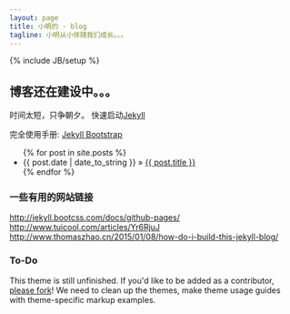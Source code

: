 ```yaml
---
layout: page
title: 小明的 - blog
tagline: 小明从小伴随我们成长。。。
---
```

{% include JB/setup %}
## 博客还在建设中。。。
时间太短，只争朝夕。
快速启动[Jekyll ](http://jekyllbootstrap.com/usage/jekyll-quick-start.html)

完全使用手册: [Jekyll Bootstrap](http://jekyllbootstrap.com)


<ul class="posts">
  {% for post in site.posts %}
    <li><span>{{ post.date | date_to_string }}</span> &raquo; <a href="{{ BASE_PATH }}{{ post.url }}">{{ post.title }}</a></li>
  {% endfor %}
</ul>

### 一些有用的网站链接

http://jekyll.bootcss.com/docs/github-pages/
http://www.tuicool.com/articles/Yr6RjuJ
http://www.thomaszhao.cn/2015/01/08/how-do-i-build-this-jekyll-blog/

### To-Do

This theme is still unfinished. If you'd like to be added as a contributor, [please fork](http://github.com/plusjade/jekyll-bootstrap)!
We need to clean up the themes, make theme usage guides with theme-specific markup examples.


